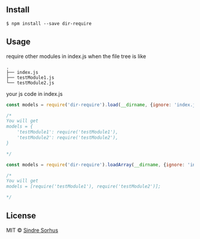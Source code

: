 
## Install

```console
$ npm install --save dir-require
```


## Usage

require other modules in index.js when the file tree is like

```
.
├── index.js
├── testModule1.js
└── testModule2.js

```

your js code in index.js

```js
const models = require('dir-require').load(__dirname, {ignore: 'index.js'}); // 1st argument is absolute path

/*
You will get
models = {
    'testModule1': require('testModule1'),
    'testModule2': require('testModule2'),
}

*/
```

```js
const models = require('dir-require').loadArray(__dirname, {ignore: 'index.js'});

/*
You will get
models = [require('testModule1'), require('testModule2')];

*/
```


## License

MIT © [Sindre Sorhus](https://sindresorhus.com)
